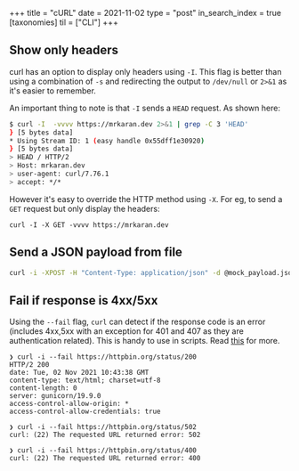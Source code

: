 +++
title = "cURL"
date = 2021-11-02
type = "post"
in_search_index = true
[taxonomies]
til = ["CLI"]
+++

## Show only headers

curl has an option to display only headers using `-I`. This flag is better than using a combination of `-s` and redirecting the output to `/dev/null` or `2>&1` as it's easier to remember.

An important thing to note is that `-I` sends a `HEAD` request. As shown here:

```bash
$ curl -I  -vvvv https://mrkaran.dev 2>&1 | grep -C 3 'HEAD'
} [5 bytes data]
* Using Stream ID: 1 (easy handle 0x55dff1e30920)
} [5 bytes data]
> HEAD / HTTP/2
> Host: mrkaran.dev
> user-agent: curl/7.76.1
> accept: */*
```

However it's easy to override the HTTP method using `-X`. For eg, to send a `GET` request but only display the headers:

```
curl -I -X GET -vvvv https://mrkaran.dev
```

## Send a JSON payload from file

```bash
curl -i -XPOST -H "Content-Type: application/json" -d @mock_payload.json http://localhost:6000/endpoint
```

## Fail if response is 4xx/5xx

Using the `--fail` flag, `curl` can detect if the response code is an error (includes 4xx,5xx with an exception for 401 and 407 as they are authentication related). This is handy to use in scripts. Read [this](https://superuser.com/a/657174) for more.

```
❯ curl -i --fail https://httpbin.org/status/200
HTTP/2 200 
date: Tue, 02 Nov 2021 10:43:38 GMT
content-type: text/html; charset=utf-8
content-length: 0
server: gunicorn/19.9.0
access-control-allow-origin: *
access-control-allow-credentials: true

❯ curl -i --fail https://httpbin.org/status/502
curl: (22) The requested URL returned error: 502 

❯ curl -i --fail https://httpbin.org/status/400
curl: (22) The requested URL returned error: 400 
```
